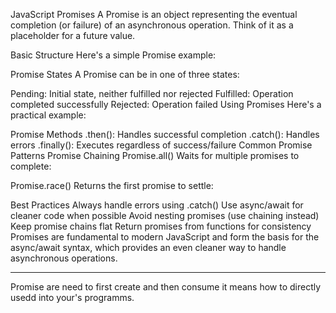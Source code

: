 JavaScript Promises
A Promise is an object representing the eventual completion (or failure) of an asynchronous operation. Think of it as a placeholder for a future value.

Basic Structure
Here's a simple Promise example:

Promise States
A Promise can be in one of three states:

Pending: Initial state, neither fulfilled nor rejected
Fulfilled: Operation completed successfully
Rejected: Operation failed
Using Promises
Here's a practical example:

Promise Methods
.then(): Handles successful completion
.catch(): Handles errors
.finally(): Executes regardless of success/failure
Common Promise Patterns
Promise Chaining
Promise.all()
Waits for multiple promises to complete:

Promise.race()
Returns the first promise to settle:

Best Practices
Always handle errors using .catch()
Use async/await for cleaner code when possible
Avoid nesting promises (use chaining instead)
Keep promise chains flat
Return promises from functions for consistency
Promises are fundamental to modern JavaScript and form the basis for the async/await syntax, which provides an even cleaner way to handle asynchronous operations.


*******************************************
 Promise are need to first create and then consume it means how to directly usedd into your's programms.
